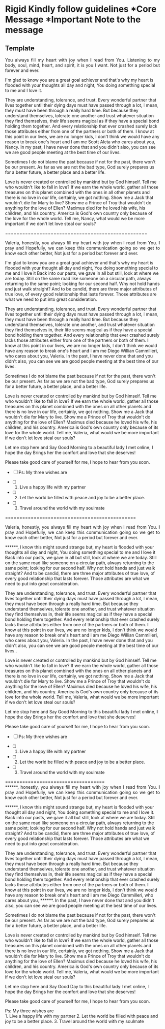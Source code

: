 Rigid Kindly follow guidelines 
***Core Message**
***Important Note to the message**
===================================
## Template


<p style="text-align:justify;margin:0">You always fill my heart with joy when I read from You. Listening to my body, soul, mind, heart, and spirit, it is you I want. Not just for a period but forever and ever.  

I'm glad to know you are a great goal achiever and that's why my heart is flooded with your thoughts all day and night, You doing something special to me and I love it.

They are understanding, tolerance, and trust. Every wonderful partner that lives together until their dying days must have passed through a lot, I mean, they must have been through a really hard time.
 But because they understand themselves, tolerate one another and trust whatever situation they find themselves, their life seems magical as if they have a special bond holding them together. And every relationship that ever crashed surely lack those attributes either from one of the partners or both of them. I know at this point in our lives, we are no longer kids, I don't think we would have any reason to break one's heart and I am me Scott Aleta who cares about you, Nancy. In my past, I have never done that and you didn't also, you can see we are good people meeting at the best time of our lives.
  
Sometimes I do not blame the past because if not for the past, there won't be our present. As far as we are not the bad type, God surely prepares us for a better future, a better place and a better life.

 Love is never created or controlled by mankind but by God himself. Tell me who wouldn't like to fall in love? If we earn the whole world, gather all those treasures on this planet combined with the ones in all other planets and there is no love in our life, certainly, we got nothing.
Show me a Jack that wouldn't die for Mary to live? Show me a Prince of Troy that wouldn't do anything for the love of Ellen? Maximus died for he loved his wife, his children, and his country. America is God's own country only because of the love for the whole world. Tell me, Nancy, what would we be more important if we don't let love steal our souls?
</p>

==================================================


<p style="text-align:justify;margin:0">Valeria, honestly, you always fill my heart with joy when I read from You. I pray and Hopefully, we can keep this communication going so we get to know each other better, Not just for a period but forever and ever.  

I'm glad to know you are a great goal achiever and that's why my heart is flooded with your thought all day and night, You doing something special to me and I love it Back into our pasts, we gave in all but still, look at where we are today. Still on the same road like someone on a circular path, always returning to the same point; looking for our second half. Why not hold hands and just walk straight? And to be candid, there are three major attributes of true love, of every good relationship that lasts forever. Those attributes are what we need to put into great consideration.

They are understanding, tolerance, and trust. Every wonderful partner that lives together until their dying days must have passed through a lot, I mean, they must have been through a really hard time. But because they understand themselves, tolerate one another, and trust whatever situation they find themselves in, their life seems magical as if they have a special bond holding them together. And every relationship that ever crashed surely lacks those attributes either from one of the partners or both of them. I know at this point in our lives, we are no longer kids, I don't think we would have any reason to break one's heart and I am me Diego Willian Cammilleri, who cares about you, Valeria. In the past, I have never done that and you didn't also, you can see we are good people meeting at the best time of our lives.
  
Sometimes I do not blame the past because if not for the past, there won't be our present. As far as we are not the bad type, God surely prepares us for a better future, a better place, and a better life.

 Love is never created or controlled by mankind but by God himself. Tell me who wouldn't like to fall in love? If we earn the whole world, gather all those treasures on this planet combined with the ones on all other planets and there is no love in our life, certainly, we got nothing.
Show me a Jack that wouldn't die for Mary to live. Show me a Prince of Troy that wouldn't do anything for the love of Ellen? Maximus died because he loved his wife, his children, and his country. America is God's own country only because of its love for the whole world. Tell me, Valeria, what would we be more important if we don't let love steal our souls?

Let me stop here and Say Good Morning to a beautiful lady I met online, I hope the day Brings her the comfort and love that she deserves!

Please take good care of yourself for me, I hope to hear from you soon.

- [ ] Ps: My three wishes are

- [ ] 1. Live a happy life with my partner
- [ ] 2. Let the world be filled with peace and joy to be a better place.
- [ ] 3. Travel around the world with my soulmate
</p>

==============================================



<p style="text-align:justify;margin:0">Valeria, honestly, you always fill my heart with joy when I read from You. I pray and Hopefully, we can keep this communication going so we get to know each other better, Not just for a period but forever and ever.  

******, I know this might sound strange but, my heart is flooded with your thoughts all day and night, You doing something special to me and I love it Back into our pasts, we gave in all but still, look at where we are today. Still on the same road like someone on a circular path, always returning to the same point; looking for our second half. Why not hold hands and just walk straight? And to be candid, there are three major attributes of true love, of every good relationship that lasts forever. Those attributes are what we need to put into great consideration.

They are understanding, tolerance, and trust. Every wonderful partner that lives together until their dying days must have passed through a lot, I mean, they must have been through a really hard time. But because they understand themselves, tolerate one another, and trust whatever situation they find themselves in, their life seems magical as if they have a special bond holding them together. And every relationship that ever crashed surely lacks those attributes either from one of the partners or both of them. I know at this point in our lives, we are no longer kids, I don't think we would have any reason to break one's heart and I am me Diego Willian Cammilleri, who cares about you, Valeria. In the past, I have never done that and you didn't also, you can see we are good people meeting at the best time of our lives..

Love is never created or controlled by mankind but by God himself. Tell me who wouldn't like to fall in love? If we earn the whole world, gather all those treasures on this planet combined with the ones on all other planets and there is no love in our life, certainly, we got nothing.
Show me a Jack that wouldn't die for Mary to live. Show me a Prince of Troy that wouldn't do anything for the love of Ellen? Maximus died because he loved his wife, his children, and his country. America is God's own country only because of its love for the whole world. Tell me, Valeria, what would we be more important if we don't let love steal our souls?

Let me stop here and Say Good Morning to  this beautiful lady I met online, I hope the day Brings her the comfort and love that she deserves!

Please take good care of yourself for me, I hope to hear from you soon.

- [ ] Ps: My three wishes are

- [ ] 1. Live a happy life with my partner
- [ ] 2. Let the world be filled with peace and joy to be a better place.
- [ ] 3. Travel around the world with my soulmate

</p>
===================================

<p style="text-align:justify;margin:0">
******, honestly, you always fill my heart with joy when I read from You. I pray and Hopefully, we can keep this communication going so we get to know each other better, Not just for a period but forever and ever.

******, I know this might sound strange but, my heart is flooded with your thought all day and night, You doing something special to me and I love it. Back into our pasts, we gave it all but still, look at where we are today. Still on the same road like someone on a circular path, always returning to the same point; looking for our second half. Why not hold hands and just walk straight? And to be candid, there are three major attributes of true love, of every good relationship that lasts forever. Those attributes are what we need to put into great consideration.

They are understanding, tolerance, and trust. Every wonderful partner that lives together until their dying days must have passed through a lot, I mean, they must have been through a really hard time. But because they understand themselves, tolerate one another, and trust whatever situation they find themselves in, their life seems magical as if they have a special bond holding them together. And every relationship that ever crashed surely lacks those attributes either from one of the partners or both of them. I know at this point in our lives, we are no longer kids, I don't think we would have any reason to break one's heart and I am me Diego Cammilleri, who cares about you, ******. In the past, I have never done that and you didn't also, you can see we are good people meeting at the best time of our lives.
  
Sometimes I do not blame the past because if not for the past, there won't be our present. As far as we are not the bad type, God surely prepares us for a better future, a better place, and a better life.

Love is never created or controlled by mankind but by God himself. Tell me who wouldn't like to fall in love? If we earn the whole world, gather all those treasures on this planet combined with the ones on all other planets and there is no love in our life, certainly, we got nothing. Show me a Jack that wouldn't die for Mary to live. Show me a Prince of Troy that wouldn't do anything for the love of Ellen? Maximus died because he loved his wife, his children, and his country. America is God's own country only because of its love for the whole world. Tell me, Valeria, what would we be more important if we don't let love steal our souls?

Let me stop here and Say Good Day to this beautiful lady I met online, I hope the day Brings her the comfort and love that she deserves!

Please take good care of yourself for me, I hope to hear from you soon.

</p>
Ps: My three wishes are

<p style="text-align:justify;margin:0">
</p>
1. Live a happy life with my partner
2. Let the world be filled with peace and joy to be a better place.
3. Travel around the world with my soulmate